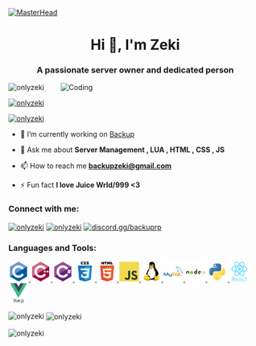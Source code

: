 [![MasterHead](https://preview.redd.it/4qz4kem6py631.jpg?auto=webp&s=043516e44ea249dd0ce225326bf54b76d1ba525e)](https://discord.gg/backuprp)
<h1 align="center">Hi 👋, I'm Zeki</h1>
<h3 align="center">A passionate server owner and dedicated person</h3>
<img align="right" alt="Coding" width="400" src="https://cdn.dribbble.com/users/1162077/screenshots/3848914/programmer.gif">

<p align="left"> <img src="https://komarev.com/ghpvc/?username=onlyzeki&label=Profile%20views&color=0e75b6&style=flat" alt="onlyzeki" /> </p>

<p align="left"> <a href="https://github.com/ryo-ma/github-profile-trophy"><img src="https://github-profile-trophy.vercel.app/?username=onlyzeki" alt="onlyzeki" /></a> </p>

<p align="left"> <a href="https://twitter.com/onlyzeki" target="blank"><img src="https://img.shields.io/twitter/follow/onlyzeki?logo=twitter&style=for-the-badge" alt="onlyzeki" /></a> </p>

- 🔭 I’m currently working on [Backup](discord.gg/backuprp)

- 💬 Ask me about **Server Management , LUA , HTML , CSS , JS**

- 📫 How to reach me **backupzeki@gmail.com**

- ⚡ Fun fact **I love Juice Wrld/999 <3**

<h3 align="left">Connect with me:</h3>
<p align="left">
<a href="https://twitter.com/onlyzeki" target="blank"><img align="center" src="https://raw.githubusercontent.com/rahuldkjain/github-profile-readme-generator/master/src/images/icons/Social/twitter.svg" alt="onlyzeki" height="30" width="40" /></a>
<a href="https://www.youtube.com/c/onlyzeki" target="blank"><img align="center" src="https://raw.githubusercontent.com/rahuldkjain/github-profile-readme-generator/master/src/images/icons/Social/youtube.svg" alt="onlyzeki" height="30" width="40" /></a>
<a href="https://discord.gg/discord.gg/backuprp" target="blank"><img align="center" src="https://raw.githubusercontent.com/rahuldkjain/github-profile-readme-generator/master/src/images/icons/Social/discord.svg" alt="discord.gg/backuprp" height="30" width="40" /></a>
</p>

<h3 align="left">Languages and Tools:</h3>
<p align="left"> <a href="https://www.cprogramming.com/" target="_blank" rel="noreferrer"> <img src="https://raw.githubusercontent.com/devicons/devicon/master/icons/c/c-original.svg" alt="c" width="40" height="40"/> </a> <a href="https://www.w3schools.com/cpp/" target="_blank" rel="noreferrer"> <img src="https://raw.githubusercontent.com/devicons/devicon/master/icons/cplusplus/cplusplus-original.svg" alt="cplusplus" width="40" height="40"/> </a> <a href="https://www.w3schools.com/cs/" target="_blank" rel="noreferrer"> <img src="https://raw.githubusercontent.com/devicons/devicon/master/icons/csharp/csharp-original.svg" alt="csharp" width="40" height="40"/> </a> <a href="https://www.w3schools.com/css/" target="_blank" rel="noreferrer"> <img src="https://raw.githubusercontent.com/devicons/devicon/master/icons/css3/css3-original-wordmark.svg" alt="css3" width="40" height="40"/> </a> <a href="https://www.w3.org/html/" target="_blank" rel="noreferrer"> <img src="https://raw.githubusercontent.com/devicons/devicon/master/icons/html5/html5-original-wordmark.svg" alt="html5" width="40" height="40"/> </a> <a href="https://developer.mozilla.org/en-US/docs/Web/JavaScript" target="_blank" rel="noreferrer"> <img src="https://raw.githubusercontent.com/devicons/devicon/master/icons/javascript/javascript-original.svg" alt="javascript" width="40" height="40"/> </a> <a href="https://www.linux.org/" target="_blank" rel="noreferrer"> <img src="https://raw.githubusercontent.com/devicons/devicon/master/icons/linux/linux-original.svg" alt="linux" width="40" height="40"/> </a> <a href="https://www.mysql.com/" target="_blank" rel="noreferrer"> <img src="https://raw.githubusercontent.com/devicons/devicon/master/icons/mysql/mysql-original-wordmark.svg" alt="mysql" width="40" height="40"/> </a> <a href="https://nodejs.org" target="_blank" rel="noreferrer"> <img src="https://raw.githubusercontent.com/devicons/devicon/master/icons/nodejs/nodejs-original-wordmark.svg" alt="nodejs" width="40" height="40"/> </a> <a href="https://www.python.org" target="_blank" rel="noreferrer"> <img src="https://raw.githubusercontent.com/devicons/devicon/master/icons/python/python-original.svg" alt="python" width="40" height="40"/> </a> <a href="https://reactjs.org/" target="_blank" rel="noreferrer"> <img src="https://raw.githubusercontent.com/devicons/devicon/master/icons/react/react-original-wordmark.svg" alt="react" width="40" height="40"/> </a> <a href="https://vuejs.org/" target="_blank" rel="noreferrer"> <img src="https://raw.githubusercontent.com/devicons/devicon/master/icons/vuejs/vuejs-original-wordmark.svg" alt="vuejs" width="40" height="40"/> </a> </p>

<p><img align="left" src="https://github-readme-stats.vercel.app/api/top-langs?username=onlyzeki&show_icons=true&locale=en&layout=compact" alt="onlyzeki" /></p>

<p>&nbsp;<img align="center" src="https://github-readme-stats.vercel.app/api?username=onlyzeki&show_icons=true&locale=en" alt="onlyzeki" /></p>

<p><img align="center" src="https://github-readme-streak-stats.herokuapp.com/?user=onlyzeki&" alt="onlyzeki" /></p>
